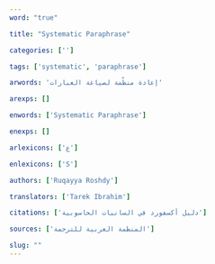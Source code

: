 ```yaml
---
word: "true"

title: "Systematic Paraphrase"

categories: ['']

tags: ['systematic', 'paraphrase']

arwords: 'إعادة منظّمة لصياغة العبارات'

arexps: []

enwords: ['Systematic Paraphrase']

enexps: []

arlexicons: ['ع']

enlexicons: ['S']

authors: ['Ruqayya Roshdy']

translators: ['Tarek Ibrahim']

citations: ['دليل أكسفورد في السانيات الحاسوبية']

sources: ['المنظمة العربية للترجمة']

slug: ""
---
```


